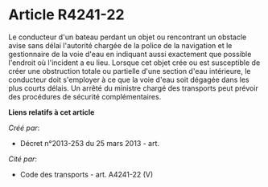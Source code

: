 # Article R4241-22

Le conducteur d'un bateau perdant un objet ou rencontrant un obstacle avise sans délai l'autorité chargée de la police de la
navigation et le gestionnaire de la voie d'eau en indiquant aussi exactement que possible l'endroit où l'incident a eu lieu.
Lorsque cet objet crée ou est susceptible de créer une obstruction totale ou partielle d'une section d'eau intérieure, le
conducteur doit s'employer à ce que la voie d'eau soit dégagée dans les plus courts délais. Un arrêté du ministre chargé des
transports peut prévoir des procédures de sécurité complémentaires.

**Liens relatifs à cet article**

_Créé par_:

  - Décret n°2013-253 du 25 mars 2013 - art.

_Cité par_:

  - Code des transports - art. A4241-22  (V)
